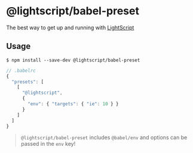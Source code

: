 # @lightscript/babel-preset

The best way to get up and running with [LightScript](http://wcjohnson.github.io/lightscript)

## Usage

```
$ npm install --save-dev @lightscript/babel-preset
```

```js
// .babelrc
{
  "presets": [
    [
      "@lightscript",
      {
        "env": { "targets": { "ie": 10 } }
      }
    ]
  ]
}
```
> `@lightscript/babel-preset` includes `@babel/env` and options can be
> passed in the `env` key!
